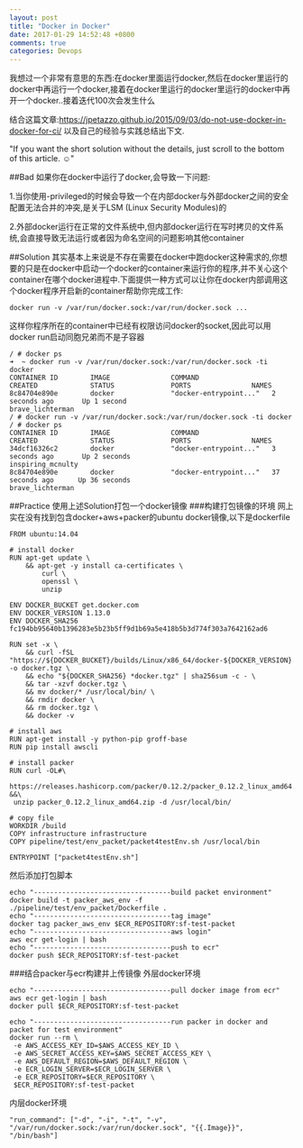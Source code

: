```yaml
---
layout: post
title: "Docker in Docker"
date: 2017-01-29 14:52:48 +0800
comments: true
categories: Devops
---
```

我想过一个非常有意思的东西:在docker里面运行docker,然后在docker里运行的docker中再运行一个docker,接着在docker里运行的docker里运行的docker中再开一个docker..接着迭代100次会发生什么
<!--more-->
结合这篇文章:https://jpetazzo.github.io/2015/09/03/do-not-use-docker-in-docker-for-ci/
以及自己的经验与实践总结出下文.

"If you want the short solution without the details, just scroll to the bottom of this article. ☺"

##Bad
如果你在docker中运行了docker,会导致一下问题:

1.当你使用-privileged的时候会导致一个在内部docker与外部docker之间的安全配置无法合并的冲突,是关于LSM (Linux Security Modules)的

2.外部docker运行在正常的文件系统中,但内部docker运行在写时拷贝的文件系统,会直接导致无法运行或者因为命名空间的问题影响其他container

##Solution
其实基本上来说是不存在需要在docker中跑docker这种需求的,你想要的只是在docker中启动一个docker的container来运行你的程序,并不关心这个container在哪个docker进程中.下面提供一种方式可以让你在docker内部调用这个docker程序开启新的container帮助你完成工作:

```
docker run -v /var/run/docker.sock:/var/run/docker.sock ...
```

这样你程序所在的container中已经有权限访问docker的socket,因此可以用docker run启动同胞兄弟而不是子容器

```
/ # docker ps
➜  ~ docker run -v /var/run/docker.sock:/var/run/docker.sock -ti docker
CONTAINER ID        IMAGE               COMMAND                  CREATED             STATUS              PORTS               NAMES
8c84704e890e        docker              "docker-entrypoint..."   2 seconds ago       Up 1 second                             brave_lichterman
/ # docker run -v /var/run/docker.sock:/var/run/docker.sock -ti docker
/ # docker ps
CONTAINER ID        IMAGE               COMMAND                  CREATED             STATUS              PORTS               NAMES
34dcf16326c2        docker              "docker-entrypoint..."   3 seconds ago       Up 2 seconds                            inspiring_mcnulty
8c84704e890e        docker              "docker-entrypoint..."   37 seconds ago      Up 36 seconds                           brave_lichterman
```

##Practice
使用上述Solution打包一个docker镜像
###构建打包镜像的环境
网上实在没有找到包含docker+aws+packer的ubuntu docker镜像,以下是dockerfile
```
FROM ubuntu:14.04

# install docker
RUN apt-get update \
    && apt-get -y install ca-certificates \
		curl \
		openssl \
		unzip

ENV DOCKER_BUCKET get.docker.com
ENV DOCKER_VERSION 1.13.0
ENV DOCKER_SHA256 fc194bb95640b1396283e5b23b5ff9d1b69a5e418b5b3d774f303a7642162ad6

RUN set -x \
	&& curl -fSL "https://${DOCKER_BUCKET}/builds/Linux/x86_64/docker-${DOCKER_VERSION}.tgz" -o docker.tgz \
	&& echo "${DOCKER_SHA256} *docker.tgz" | sha256sum -c - \
	&& tar -xzvf docker.tgz \
	&& mv docker/* /usr/local/bin/ \
	&& rmdir docker \
	&& rm docker.tgz \
	&& docker -v

# install aws
RUN apt-get install -y python-pip groff-base
RUN pip install awscli

# install packer
RUN curl -OL#\
 https://releases.hashicorp.com/packer/0.12.2/packer_0.12.2_linux_amd64.zip &&\
 unzip packer_0.12.2_linux_amd64.zip -d /usr/local/bin/

# copy file
WORKDIR /build
COPY infrastructure infrastructure
COPY pipeline/test/env_packet/packet4testEnv.sh /usr/local/bin

ENTRYPOINT ["packet4testEnv.sh"]
```
然后添加打包脚本
```
echo "----------------------------------build packet environment"
docker build -t packer_aws_env -f ./pipeline/test/env_packet/Dockerfile .
echo "----------------------------------tag image"
docker tag packer_aws_env $ECR_REPOSITORY:sf-test-packet
echo "----------------------------------aws login"
aws ecr get-login | bash
echo "----------------------------------push to ecr"
docker push $ECR_REPOSITORY:sf-test-packet
```
###结合packer与ecr构建并上传镜像
外层docker环境
```
echo "----------------------------------pull docker image from ecr"
aws ecr get-login | bash
docker pull $ECR_REPOSITORY:sf-test-packet

echo "----------------------------------run packer in docker and packet for test environment"
docker run --rm \
 -e AWS_ACCESS_KEY_ID=$AWS_ACCESS_KEY_ID \
 -e AWS_SECRET_ACCESS_KEY=$AWS_SECRET_ACCESS_KEY \
 -e AWS_DEFAULT_REGION=$AWS_DEFAULT_REGION \
 -e ECR_LOGIN_SERVER=$ECR_LOGIN_SERVER \
 -e ECR_REPOSITORY=$ECR_REPOSITORY \
 $ECR_REPOSITORY:sf-test-packet

```
内层docker环境
```
"run_command": ["-d", "-i", "-t", "-v", "/var/run/docker.sock:/var/run/docker.sock", "{{.Image}}", "/bin/bash"]
```